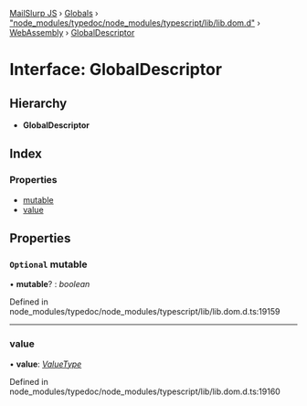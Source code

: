 [MailSlurp JS](../README.md) › [Globals](../globals.md) › ["node_modules/typedoc/node_modules/typescript/lib/lib.dom.d"](../modules/_node_modules_typedoc_node_modules_typescript_lib_lib_dom_d_.md) › [WebAssembly](../modules/_node_modules_typedoc_node_modules_typescript_lib_lib_dom_d_.webassembly.md) › [GlobalDescriptor](_node_modules_typedoc_node_modules_typescript_lib_lib_dom_d_.webassembly.globaldescriptor.md)

# Interface: GlobalDescriptor

## Hierarchy

* **GlobalDescriptor**

## Index

### Properties

* [mutable](_node_modules_typedoc_node_modules_typescript_lib_lib_dom_d_.webassembly.globaldescriptor.md#optional-mutable)
* [value](_node_modules_typedoc_node_modules_typescript_lib_lib_dom_d_.webassembly.globaldescriptor.md#value)

## Properties

### `Optional` mutable

• **mutable**? : *boolean*

Defined in node_modules/typedoc/node_modules/typescript/lib/lib.dom.d.ts:19159

___

###  value

• **value**: *[ValueType](../modules/_node_modules_typedoc_node_modules_typescript_lib_lib_dom_d_.webassembly.md#valuetype)*

Defined in node_modules/typedoc/node_modules/typescript/lib/lib.dom.d.ts:19160
